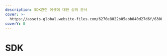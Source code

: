 ```yaml
---
description: SDK관련 에셋에 대한 상위 문서
cover: >-
  https://assets-global.website-files.com/6270e8022b05abb840d27d6f/6308fa31d970242a670b7a21_April2021_Articles-01_SDK-vs-API.png
coverY: 0
---
```


# SDK

